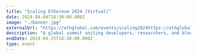```yaml
---
title: "Scaling Ethereum 2024 (Virtual)"
date: 2024-04-04T18:30:00.000Z
image: "./banner.jpg"
externalUrl: "https://ethglobal.com/events/scaling2024https://ethglobal.com/events/scaling2024"
description: "A global summit uniting developers, researchers, and blockchain enthusiasts to address scalability challenges in Ethereum. Through discussions, workshops, and presentations, participants explore innovative solutions and advancements crucial for Ethereum's growth and mainstream adoption in the digital economy."
endDate: 2024-04-25T18:30:00.000Z
type: event
---
```

